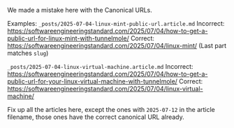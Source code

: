 We made a mistake here with the Canonical URLs.

Examples:
`_posts/2025-07-04-linux-mint-public-url.article.md`
Incorrect: https://softwareengineeringstandard.com/2025/07/04/how-to-get-a-public-url-for-linux-mint-with-tunnelmole/
Correct: https://softwareengineeringstandard.com/2025/07/04/linux-mint/ (Last part matches `slug`)


`_posts/2025-07-04-linux-virtual-machine.article.md`
Incorrect: https://softwareengineeringstandard.com/2025/07/04/how-to-get-a-public-url-for-your-linux-virtual-machine-with-tunnelmole/
Correct: https://softwareengineeringstandard.com/2025/07/04/linux-virtual-machine/

Fix up all the articles here, except the ones with `2025-07-12` in the article filename, those ones have the correct canonical URL already.
